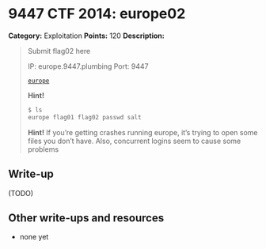 # 9447 CTF 2014: europe02

**Category:** Exploitation
**Points:** 120
**Description:**

> Submit flag02 here
>
> IP: europe.9447.plumbing
> Port: 9447
>
> [`europe`](europe)
>
> **Hint!**
>
> ```bash
> $ ls
> europe flag01 flag02 passwd salt
> ```
>
> **Hint!** If you’re getting crashes running europe, it’s trying to open some files you don’t have.
> Also, concurrent logins seem to cause some problems

## Write-up

(TODO)

## Other write-ups and resources

* none yet

